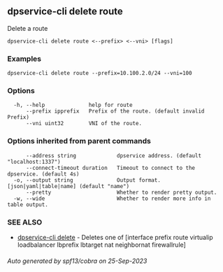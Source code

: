 ## dpservice-cli delete route

Delete a route

```
dpservice-cli delete route <--prefix> <--vni> [flags]
```

### Examples

```
dpservice-cli delete route --prefix=10.100.2.0/24 --vni=100
```

### Options

```
  -h, --help              help for route
      --prefix ipprefix   Prefix of the route. (default invalid Prefix)
      --vni uint32        VNI of the route.
```

### Options inherited from parent commands

```
      --address string             dpservice address. (default "localhost:1337")
      --connect-timeout duration   Timeout to connect to the dpservice. (default 4s)
  -o, --output string              Output format. [json|yaml|table|name] (default "name")
      --pretty                     Whether to render pretty output.
  -w, --wide                       Whether to render more info in table output.
```

### SEE ALSO

* [dpservice-cli delete](dpservice-cli_delete.md)	 - Deletes one of [interface prefix route virtualip loadbalancer lbprefix lbtarget nat neighbornat firewallrule]

###### Auto generated by spf13/cobra on 25-Sep-2023
